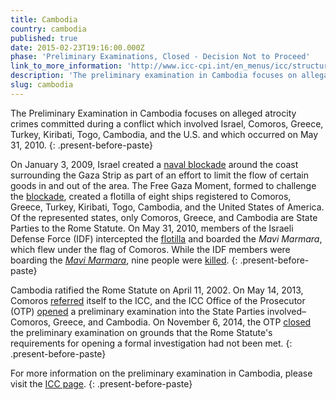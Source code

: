 ```yaml
---
title: Cambodia
country: cambodia
published: true
date: 2015-02-23T19:16:00.000Z
phase: 'Preliminary Examinations, Closed - Decision Not to Proceed'
link_to_more_information: 'http://www.icc-cpi.int/en_menus/icc/structure%20of%20the%20court/office%20of%20the%20prosecutor/comm%20and%20ref/pe-cdnp/comoros/Pages/default.aspx'
description: 'The preliminary examination in Cambodia focuses on allegations of killings of civilians during the boarding of the Mavi Marmara as it attempted to breach the Israeli blockade of the Gaza Strip. The OTP closed the preliminary examination in Cambodia on June 11, 2014.'
slug: cambodia
---
```



The Preliminary Examination in Cambodia focuses on alleged atrocity crimes committed during a conflict which involved Israel, Comoros, Greece, Turkey, Kiribati, Togo, Cambodia, and the U.S. and which occurred on May 31, 2010.
{: .present-before-paste}

On January 3, 2009, Israel created a [naval blockade](http://www.globalsecurity.org/military/world/palestine/gaza-blockade.htm) around the coast surrounding the Gaza Strip as part of an effort to limit the flow of certain goods in and out of the area. The Free Gaza Moment, formed to challenge the [blockade](http://www.aljazeera.com/indepth/features/2011/10/20111030172356990380.html), created a flotilla of eight ships registered to Comoros, Greece, Turkey, Kiribati, Togo, Cambodia, and the United States of America. Of the represented states, only Comoros, Greece, and Cambodia are State Parties to the Rome Statute. On May 31, 2010, members of the Israeli Defense Force (IDF) intercepted the [flotilla](http://www.theguardian.com/world/2010/may/31/israeli-attacks-gaza-flotilla-activists) and boarded the *Mavi Marmara*, which flew under the flag of Comoros. While the IDF members were boarding the [*Mavi Marmara*](http://www.bbc.com/news/world-middle-east-29934002), nine people were [killed](http://www.nbcnews.com/id/37423584/ns/world_news-mideast_n_africa/t/bloody-israeli-raid-flotilla-sparks-crisis/#.VztRy_krLIU).
{: .present-before-paste}

Cambodia ratified the Rome Statute on April 11, 2002. On May 14, 2013, Comoros [referred](https://www.legal-tools.org/uploads/tx_ltpdb/doc1615044_05.pdf) itself to the ICC, and the ICC Office of the Prosecutor (OTP) [opened](https://www.icc-cpi.int/NR/rdonlyres/63682F4E-49C8-445D-8C13-F310A4F3AEC2/284116/OTPReportonPreliminaryExaminations13December2011.pdf) a preliminary examination into the State Parties involved–Comoros, Greece, and Cambodia. On November 6, 2014, the OTP [closed](https://www.icc-cpi.int//Pages/item.aspx?name=otp-statement-06-11-2014) the preliminary examination on grounds that the Rome Statute's requirements for opening a formal investigation had not been met.
{: .present-before-paste}

For more information on the preliminary examination in Cambodia, please visit the [ICC page](https://www.icc-cpi.int/comoros).
{: .present-before-paste}